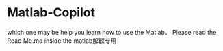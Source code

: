 # Matlab-Copilot
which one may be help you learn how to use the Matlab。
Please read the Read Me.md inside the matlab解题专用
